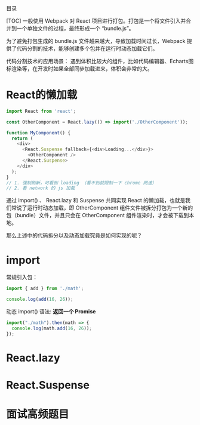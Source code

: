 目录

[TOC]
一般使用 Webpack 对 React 项目进行打包。打包是一个将文件引入并合并到一个单独文件的过程，最终形成一个 “bundle.js”。 

为了避免打包生成的 bundle.js 文件越来越大，导致加载时间过长，Webpack 提供了代码分割的技术，能够创建多个包并在运行时动态加载它们。

代码分割技术的应用场景：
遇到体积比较大的组件，比如代码编辑器、Echarts图标渲染等，在开发时如果全部同步加载进来，体积会非常的大。

# React的懒加载
```js
import React from 'react';

const OtherComponent = React.lazy(() => import('./OtherComponent'));

function MyComponent() {
  return (
    <div>
      <React.Suspense fallback={<div>Loading...</div>}>
        <OtherComponent />
      </React.Suspense>
    </div>
  );
}
// 1. 强制刷新，可看到 loading （看不到就限制一下 chrome 网速）
// 2. 看 network 的 js 加载
```
通过 import() 、 React.lazy 和 Suspense 共同实现 React 的懒加载，也就是我们常说了运行时动态加载，即 OtherComponent 组件文件被拆分打包为一个新的包（bundle）文件，并且只会在 OtherComponent 组件渲染时，才会被下载到本地。

那么上述中的代码拆分以及动态加载究竟是如何实现的呢？


# import
常规引入包：
```js
import { add } from './math';

console.log(add(16, 26));
```
动态 import() 语法: **返回一个 Promise**
```js
import("./math").then(math => {
  console.log(math.add(16, 26));
});
```


# React.lazy


# React.Suspense


# 面试高频题目